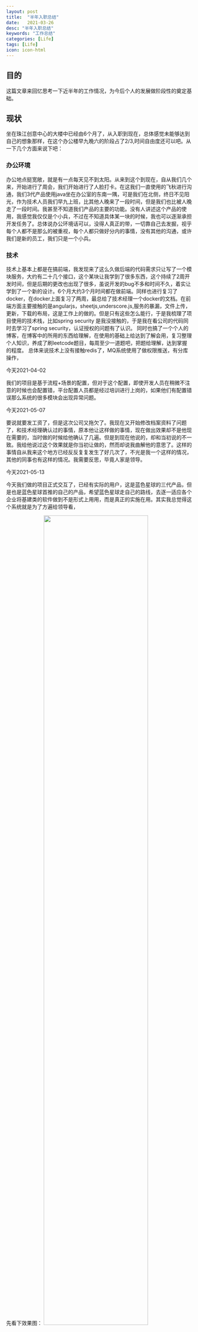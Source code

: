 ```yaml
---
layout: post
title:  "半年入职总结"
date:   2021-03-26
desc: "半年入职总结"
keywords: "工作总结"
categories: [Life]
tags: [Life]
icon: icon-html
---
```


## 目的
这篇文章来回忆思考一下近半年的工作情况，为今后个人的发展做阶段性的奠定基础。
## 现状
坐在珠江创意中心的大楼中已经由6个月了，从入职到现在，总体感觉未能够达到自己的想象那样，在这个办公楼早九晚六的阶段占了2/3,时间自由度还可以吧。从一下几个方面来说下吧：
### 办公环境
办公地点挺宽敞，就是有一点每天见不到太阳。从来到这个到现在，自从我们几个来，开始进行了周会，我们开始进行了人脸打卡。在这我们一直使用的飞秋进行沟通，我们3代产品使用java坐在办公室的东南一隅，可是我们在北侧，终日不见阳光，作为技术人员我们早九上班，比其他人晚来了一段时间，但是我们也比被人晚走了一段时间。我甚至不知道我们产品的主要的功能。没有人讲述这个产品的使用，我感觉我仅仅是个小兵，不过在不知道具体某一块的时候，我也可以逐渐承担开发任务了。总体说办公环境话可以，没得人真正的带，一切靠自己去发掘，视乎每个人都不是那么的被重视，每个人都只做好分内的事情，没有其他的沟通，或许我们是新的员工，我们只是一个小兵。

### 技术

技术上基本上都是在搞前端，我发现来了这么久做后端的代码需求只让写了一个模块服务，大约有二十几个接口，这个某块让我学到了很多东西，这个持续了2周开发时间，但是后期的更改也出现了很多，虽说开发的bug不多和时间不久，着实让学到了一个新的设计。6个月大约3个月时间都在做前端。同样也进行复习了docker，在docker上面复习了两周，最总给了技术经理一个docker的文档。在前端方面主要接触的是angularjs，sheetjs,underscore.js,服务的暴漏，文件上传，更新，下载的布局，这是工作上的做的。但是只有这些怎么能行，于是我梳理了项目使用的技术栈，比如spring security 是我没接触的，于是我在看公司的代码同时去学习了spring security，认证授权的问题有了认识。
同时也搞了一个个人的博客，在博客中的所用的东西给理解，在使用的基础上给达到了解会用，复习整理个人知识，养成了刷leetcode题目，每周至少一道题吧，把题给理解，达到掌握的程度。
总体来说技术上没有接触redis了，MQ系统使用了做权限推送，有分库操作，

今天2021-04-02

我们的项目是基于流程+场景的配置，但对于这个配置，即使开发人员在稍微不注意的时候也会配置错，平台配置人员都是经过培训进行上岗的，如果他们有配置错误那么系统的很多模块会出现异常问题。

今天2021-05-07

要说就要发工资了，但是这次公司又拖欠了。我现在又开始修改档案资料了问题了，和技术经理确认过的事情，原本他让这样做的事情，现在做出效果却不是他现在需要的，当时做的时候给他确认了几遍。但是到现在他说的，却和当初说的不一致。我给他说过这个效果就是你当初让做的，然而却说我曲解他的意思了。这样的事情自从我来这个地方已经反反复复发生了好几次了，不光是我一个这样的情况，其他的同事也有这样的情况。我需要反思，毕竟人家是领导。

今天2021-05-13

今天我们做的项目正式交互了，已经有实际的用户，这是蓝色星球的三代产品，但是也是蓝色星球首推的自己的产品，希望蓝色星球走自己的路线，去逐一适应各个企业将基建类的软件做到不是形式上用用，而是真正的实施在用。其实我总觉得这个系统就是为了方遍给领导看，

先看下效果图：
<img src="{{ site.img_path }}/blueearth.gif" width="75%">


虽然我感觉项目中有值得学习的地方很多，比如 流程处理，数据字典，代办任务，场景配置，权限配置，路由管理，我越来越多的疑问了：


我们做的要搞的新的开发区，从开始到开发区的成果都可以覆盖到这个项目中吗，


### 自身的问题
    缺少沟通，大多时候空闲。

## 未来
    

